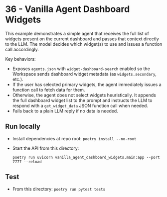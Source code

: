 # 36 - Vanilla Agent Dashboard Widgets

This example demonstrates a simple agent that receives the full list of widgets present on the current dashboard and passes that context directly to the LLM. The model decides which widget(s) to use and issues a function call accordingly.

Key behaviors:

- Exposes `agents.json` with `widget-dashboard-search` enabled so the Workspace sends dashboard widget metadata (as `widgets.secondary`, etc.).
- If the user has selected primary widgets, the agent immediately issues a function call to fetch data for them.
- Otherwise, the agent does not select widgets heuristically. It appends the full dashboard widget list to the prompt and instructs the LLM to respond with a `get_widget_data` JSON function call when needed.
- Falls back to a plain LLM reply if no data is needed.

## Run locally

- Install dependencies at repo root: `poetry install --no-root`
- Start the API from this directory:

  `poetry run uvicorn vanilla_agent_dashboard_widgets.main:app --port 7777 --reload`

## Test

- From this directory: `poetry run pytest tests`
